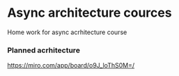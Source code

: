 # Async architecture cources
Home work for async acrhitecture course

### Planned acrhitecture
https://miro.com/app/board/o9J_loThS0M=/
